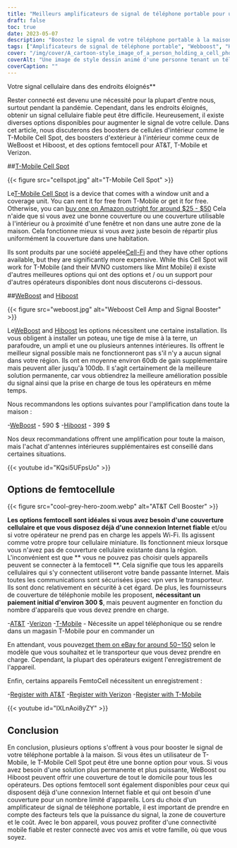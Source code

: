 ```yaml
---
title: "Meilleurs amplificateurs de signal de téléphone portable pour un usage domestique"
draft: false
toc: true
date: 2023-05-07
description: "Boostez le signal de votre téléphone portable à la maison avec nos meilleurs choix pour une connectivité fiable et une couverture dans toute la maison."
tags: ["Amplificateurs de signal de téléphone portable", "Webboost", "Hiboost", "Connectivité domestique", "Couverture du téléphone portable", "Femtocellule", "Amplificateurs de signaux cellulaires", "Amplificateurs de signal sans fil", "Dispositifs d'amplification du signal", "Connectivité mobile", "Réception de téléphone portable", "Internet résidentiel", "Amplificateurs sans fil", "Électronique", "Amélioration de l'habitat", "Télécommunications", "Technologie", "Maisons intelligentes", "Appel Wi-Fi", "Réseau mobile"]
cover: "/img/cover/A_cartoon-style_image_of_a_person_holding_a_cell_phone.png"
coverAlt: "Une image de style dessin animé d'une personne tenant un téléphone portable et debout à côté d'un booster avec des barres de signal qui augmentent."
coverCaption: ""
---
```

 Votre signal cellulaire dans des endroits éloignés**

Rester connecté est devenu une nécessité pour la plupart d'entre nous, surtout pendant la pandémie. Cependant, dans les endroits éloignés, obtenir un signal cellulaire fiable peut être difficile. Heureusement, il existe diverses options disponibles pour augmenter le signal de votre cellule. Dans cet article, nous discuterons des boosters de cellules d'intérieur comme le T-Mobile Cell Spot, des boosters d'extérieur à l'intérieur comme ceux de WeBoost et Hiboost, et des options femtocell pour AT&T, T-Mobile et Verizon.

##[T-Mobile Cell Spot](https://amzn.to/41cXppc)

{{< figure src="cellspot.jpg" alt="T-Mobile Cell Spot" >}}

Le[T-Mobile Cell Spot](https://amzn.to/41cXppc) is a device that comes with a window unit and a coverage unit. You can rent it for free from T-Mobile or get it for free. Otherwise, you can [buy one on Amazon outright for around $25 - $50](https://amzn.to/41cXppc) Cela n'aide que si vous avez une bonne couverture ou une couverture utilisable à l'intérieur ou à proximité d'une fenêtre et non dans une autre zone de la maison. Cela fonctionne mieux si vous avez juste besoin de répartir plus uniformément la couverture dans une habitation.

Ils sont produits par une société appelée[Cell-Fi](https://nextivityinc.com/products/) and they have other options available, but they are significantly more expensive. While this Cell Spot will work for T-Mobile (and their MVNO customers like Mint Mobile) il existe d'autres meilleures options qui ont des options et / ou un support pour d'autres opérateurs disponibles dont nous discuterons ci-dessous.

##[WeBoost](https://amzn.to/42chuNG) and [Hiboost](https://amzn.to/3NPsSL6)

{{< figure src="weboost.jpg" alt="Weboost Cell Amp and Signal Booster" >}}

Le[WeBoost](https://amzn.to/42chuNG) and [Hiboost](https://amzn.to/3NPsSL6) les options nécessitent une certaine installation. Ils vous obligent à installer un poteau, une tige de mise à la terre, un parafoudre, un ampli et une ou plusieurs antennes intérieures. Ils offrent le meilleur signal possible mais ne fonctionneront pas s'il n'y a aucun signal dans votre région. Ils ont en moyenne environ 60db de gain supplémentaire mais peuvent aller jusqu'à 100db. Il s'agit certainement de la meilleure solution permanente, car vous obtiendrez la meilleure amélioration possible du signal ainsi que la prise en charge de tous les opérateurs en même temps.

Nous recommandons les options suivantes pour l'amplification dans toute la maison :

-[WeBoost](https://amzn.to/42chuNG) - 590 $
-[Hiboost](https://amzn.to/3NPsSL6) - 399 $

Nos deux recommandations offrent une amplification pour toute la maison, mais l'achat d'antennes intérieures supplémentaires est conseillé dans certaines situations.

{{< youtube id="KQsi5UFpsUo" >}}

## Options de femtocellule

{{< figure src="cool-grey-hero-zoom.webp" alt="AT&T Cell Booster" >}}

**Les options femtocell sont idéales si vous avez besoin d'une couverture cellulaire et que vous disposez déjà d'une connexion Internet fiable** et/ou si votre opérateur ne prend pas en charge les appels Wi-Fi.
Ils agissent comme votre propre tour cellulaire miniature.
Ils fonctionnent mieux lorsque vous n'avez pas de couverture cellulaire existante dans la région.
L'inconvénient est que ** vous ne pouvez pas choisir quels appareils peuvent se connecter à la femtocell **. Cela signifie que tous les appareils cellulaires qui s'y connectent utiliseront votre bande passante Internet. Mais toutes les communications sont sécurisées ipsec vpn vers le transporteur. Ils sont donc relativement en sécurité à cet égard.
De plus, les fournisseurs de couverture de téléphonie mobile les proposent, **nécessitant un paiement initial d'environ 300 $**, mais peuvent augmenter en fonction du nombre d'appareils que vous devez prendre en charge.
 
-[AT&T](https://www.att.com/buy/accessories/Specialty-Items/att-cell-booster.html)
-[Verizon](https://www.verizon.com/products/verizon-lte-network-extender/)
-[T-Mobile](https://www.t-mobile.com/support/coverage/4g-lte-cellspot) - Nécessite un appel téléphonique ou se rendre dans un magasin T-Mobile pour en commander un

En attendant, vous pouvez[get them on eBay for around $50-$150](https://www.ebay.com/sch/i.html?_nkw=femtocell) selon le modèle que vous souhaitez et le transporteur que vous devez prendre en charge. Cependant, la plupart des opérateurs exigent l'enregistrement de l'appareil.

Enfin, certains appareils FemtoCell nécessitent un enregistrement :

-[Register with AT&T](https://www.att.com/device-support/article/wireless/KM1458172/ATT/ATTSS2FII)
-[Register with Verizon](https://www.verizonwireless.com/content/wcms/overlays/register-signal-booster.html)
-[Register with T-Mobile](https://www.t-mobile.com/support/coverage/4g-lte-cellspot)

{{< youtube id="IXLnAoi8yZY" >}}

## Conclusion

En conclusion, plusieurs options s'offrent à vous pour booster le signal de votre téléphone portable à la maison. Si vous êtes un utilisateur de T-Mobile, le T-Mobile Cell Spot peut être une bonne option pour vous. Si vous avez besoin d'une solution plus permanente et plus puissante, WeBoost ou Hiboost peuvent offrir une couverture de tout le domicile pour tous les opérateurs. Des options femtocell sont également disponibles pour ceux qui disposent déjà d'une connexion Internet fiable et qui ont besoin d'une couverture pour un nombre limité d'appareils. Lors du choix d'un amplificateur de signal de téléphone portable, il est important de prendre en compte des facteurs tels que la puissance du signal, la zone de couverture et le coût. Avec le bon appareil, vous pouvez profiter d'une connectivité mobile fiable et rester connecté avec vos amis et votre famille, où que vous soyez.
